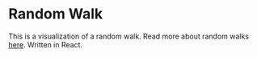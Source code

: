 # Random Walk
This is a visualization of a random walk. Read more about random walks [here](https://en.wikipedia.org/wiki/Random_walk). Written in React.

